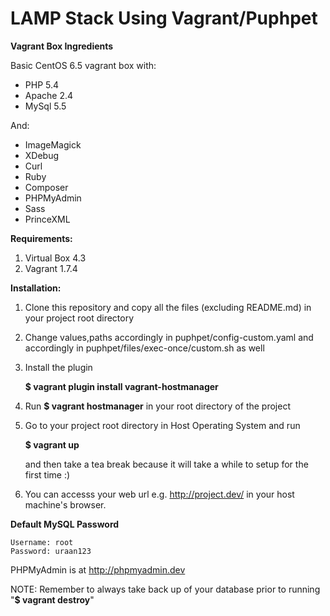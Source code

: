 # LAMP Stack Using Vagrant/Puphpet

**Vagrant Box Ingredients**

Basic CentOS 6.5 vagrant box with:

- PHP 5.4
- Apache 2.4
- MySql 5.5

And:

- ImageMagick
- XDebug
- Curl
- Ruby
- Composer
- PHPMyAdmin
- Sass
- PrinceXML

**Requirements:**

1. Virtual Box 4.3
2. Vagrant 1.7.4

**Installation:**

1. Clone this repository and copy all the files (excluding README.md) in your project root directory

2. Change values,paths accordingly in puphpet/config-custom.yaml and accordingly in puphpet/files/exec-once/custom.sh as well

3. Install the plugin

   **$ vagrant plugin install vagrant-hostmanager**

4. Run **$ vagrant hostmanager** in your root directory of the project

5. Go to your project root directory in Host Operating System and run

   **$ vagrant up**
   
   and then take a tea break because it will take a while to setup for the first time :)

6. You can accesss your web url e.g. http://project.dev/ in your host machine's browser.

**Default MySQL Password**

    Username: root
    Password: uraan123

PHPMyAdmin is at http://phpmyadmin.dev

NOTE: Remember to always take back up of your database prior to running "**$ vagrant destroy**"
